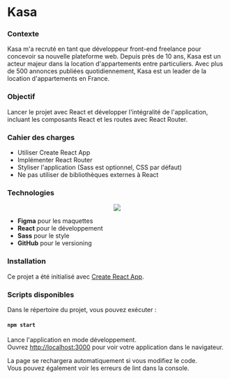 # Kasa

### Contexte

Kasa m'a recruté en tant que développeur front-end freelance pour concevoir sa nouvelle plateforme web. Depuis près de 10 ans, Kasa est un acteur majeur dans la location d'appartements entre particuliers. Avec plus de 500 annonces publiées quotidiennement, Kasa est un leader de la location d'appartements en France.

### Objectif

Lancer le projet avec React et développer l'intégralité de l'application, incluant les composants React et les routes avec React Router.

### Cahier des charges

- Utiliser Create React App
- Implémenter React Router
- Styliser l'application (Sass est optionnel, CSS par défaut)
- Ne pas utiliser de bibliothèques externes à React

### Technologies

<p align="center">
  <a href="https://skillicons.dev">
    <img src="https://skillicons.dev/icons?i=react,sass,github,html,js," />
  </a>
</p>

- **Figma** pour les maquettes
- **React** pour le développement
- **Sass** pour le style
- **GitHub** pour le versioning

### Installation

Ce projet a été initialisé avec [Create React App](https://github.com/facebook/create-react-app).

### Scripts disponibles

Dans le répertoire du projet, vous pouvez exécuter :

#### `npm start`

Lance l'application en mode développement.\
Ouvrez [http://localhost:3000](http://localhost:3000) pour voir votre application dans le navigateur.

La page se rechargera automatiquement si vous modifiez le code.\
Vous pouvez également voir les erreurs de lint dans la console.
